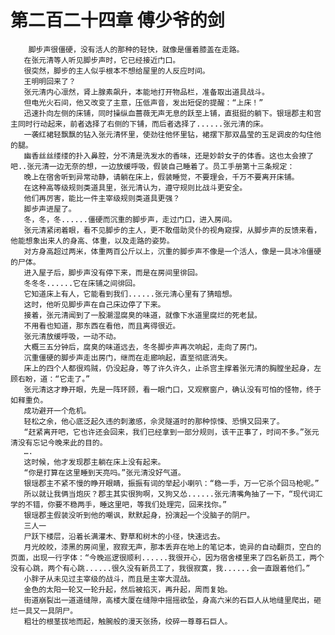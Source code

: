 # 第二百二十四章 傅少爷的剑
        脚步声很僵硬，没有活人的那种的轻快，就像是僵着膝盖在走路。
       在张元清等人听见脚步声时，它已经接近门口。
       很突然，脚步的主人似乎根本不想给屋里的人反应时间。
       王明明回来了？
       张元清内心凛然，肾上腺素飙升，本能地打开物品栏，准备取出道具战斗。
       但电光火石间，他又改变了主意，压低声音，发出短促的提醒：“上床！”
       迅速扑向左侧的床铺，同时操纵血蔷薇无声无息的跃至上铺，直挺挺的躺下。银瑶郡主和宫主同时行动起来，前者选择了右侧的下铺，而后者选择了......张元清的床。
       一袭红裙轻飘飘的钻入张元清怀里，使劲往他怀里钻，裙摆下那双晶莹的玉足调皮的勾住他的腿。
       幽香丝丝缕缕的扑入鼻腔，分不清是洗发水的香味，还是妙龄女子的体香。这也太会撩了吧..张元清一边无奈的想，一边放缓呼吸，假装自己睡着了。员工手册第十三条规定：
       晚上在宿舍听到异常动静，请躺在床上，假装睡觉，不要理会，千万不要离开床铺。
       在这种高等级规则类道具里，张元清认为，遵守规则比战斗更安全。
       他们再厉害，能比一件主宰级规则类道具更强？
       脚步声进屋了。
       冬，冬，冬......僵硬而沉重的脚步声，走过门口，进入房间。
       张元清紧闭着眼，看不见脚步的主人，更不敢借助灵仆的视角窥探，从脚步声的反馈来看，他能想象出来人的身高、体重，以及走路的姿势。
       对方身高超过两米，体重两百公斤以上，沉重的脚步声不像是一个活人，像是一具冰冷僵硬的尸体。
       进入屋子后，脚步声没有停下来，而是在房间里徘回。
       冬冬冬......它在床铺之间徘回。
       它知道床上有人，它能看到我们......张元清心里有了猜暗想。
       这时，他听见脚步声在自己床边停了下来。
       接着，张元清闻到了一股潮湿腐臭的味道，就像下水道里腐烂的死老鼠。
       不用看也知道，那东西在看他，而且离得很近。
       张元清放缓呼吸，一动不动。
       大概三五分钟后，腐臭的味道远去，冬冬脚步声再次响起，走向了房门。
       沉重僵硬的脚步声走出房门，继而在走廊响起，直至彻底消失。
       床上的四个人都很鸡贼，仍没起身，等了许久许久，止杀宫主撑着张元清的胸膛坐起身，左顾右盼，道：“它走了。”
       张元清这才睁开眼，先是一阵环顾，看一眼门口，又观察窗户，确认没有可怕的怪物，终于如释重负。
       成功避开一个危机。
       轻松之余，他心底泛起久违的刺激感，佘灵隧道时的那种惊悚、恐惧又回来了。
       “赶紧离开吧，它也许还会回来，我们已经拿到一部分规则，该干正事了，时间不多。”张元清没有忘记今晚来此的目的。
       ….
       这时候，他才发现郡主躺在床上没有起来。
       “你是打算在这里睡到天亮吗。”张元清没好气道。
       银瑶郡主不紧不慢的睁开眼睛，振振有词的举起小喇叭：“稳一手，万一它杀个回马枪呢。”
       所以就让我俩当炮灰？郡主其实很狗啊，又狗又怂......张元清嘴角抽了一下，“现代词汇学的不错，你要不稳两手，睡这里吧，等我们处理完，回来找你。”
       银瑶郡主假装没听到他的嘲讽，默默起身，扮演起一个没脑子的阴尸。
       三人一
       尸跃下楼层，沿着长满灌木、野草和树木的小径，快速远去。
       月光皎皎，漆黑的房间里，寂寂无声，那本丢弃在地上的笔记本，诡异的自动翻页，空白的页面，出现一行字体：“今晚巡逻很顺利......我很开心，因为宿舍楼里来了四名新员工，两个没有心跳，两个有心跳......很久没有新员工了，我很寂寞，我......会一直跟着他们。”
       小胖子从未见过主宰级的战斗，而且是主宰大混战。
       金色的太阳一轮又一轮升起，然后被掐灭，再升起，周而复始。
       街道崩裂出一道道缝隙，高楼大厦在缝隙中摇摇欲坠，身高六米的石巨人从地缝里爬出，砸烂一具又一具阴尸。
       粗壮的根茎拔地而起，触腕般的漫天张扬，绞碎一尊尊石巨人。